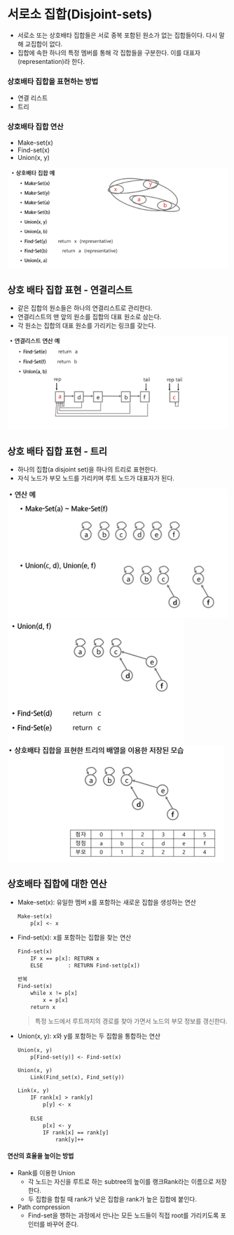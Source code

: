 # 서로소 집합(Disjoint-sets)
- 서로소 또는 상호배타 집합들은 서로 중복 포함된 원소가 없는 집합들이다. 다시 말해 교집합이 없다.
- 집합에 속한 하나의 특정 멤버를 통해 각 집합들을 구분한다. 이를 대표자(representation)라 한다.

### 상호배타 집합을 표현하는 방법
- 연결 리스트
- 트리

### 상호배타 집합 연산
- Make-set(x)
- Find-set(x)
- Union(x, y)

![example](image.png)

## 상호 배타 집합 표현 - 연결리스트
- 같은 집합의 원소들은 하나의 연결리스트로 관리한다.
- 연결리스트의 맨 앞의 원소를 집합의 대표 원소로 삼는다.
- 각 원소는 집합의 대표 원소를 가리키는 링크를 갖는다.

![ex](image-1.png)

## 상호 배타 집합 표현 - 트리
- 하나의 집합(a disjoint set)을 하나의 트리로 표현한다.
- 자식 노드가 부모 노드를 가리키며 루트 노드가 대표자가 된다.

![ex](image-3.png)
![ex](image-4.png)
![tree](image-2.png)

## 상호배타 집합에 대한 연산
- Make-set(x): 유일한 멤버 x를 포함하는 새로운 집합을 생성하는 연산
    ```
    Make-set(x)
        p[x] <- x
    ```

- Find-set(x): x를 포함하는 집합을 찾는 연산
    ```
    Find-set(x)
        IF x == p[x]: RETURN x
        ELSE        : RETURN Find-set(p[x])
    ```
    ```
    반복
    Find-set(x)
        while x != p[x]
            x = p[x]
        return x
    ```
    > 특정 노드에서 루트까지의 경로를 찾아 가면서 노드의 부모 정보를 갱신한다.

- Union(x, y): x와 y를 포함하는 두 집합을 통합하는 연산
    ```
    Union(x, y)
        p[Find-set(y)] <- Find-set(x)
    ```
    ```
    Union(x, y)
        Link(Find_set(x), Find_set(y))
    ```
    ```
    Link(x, y)
        IF rank[x] > rank[y]
            p[y] <- x
        
        ELSE
            p[x] <- y
            IF rank[x] == rank[y]
                rank[y]++
    ```

#### 연산의 효율을 높이는 방법
- Rank를 이용한 Union
  - 각 노드는 자신을 루트로 하는 subtree의 높이를 랭크Rank라는 이름으로 저장한다.
  - 두 집합을 합칠 때 rank가 낮은 집합을 rank가 높은 집합에 붙인다.
- Path compression
  - Find-set을 행하는 과정에서 만나는 모든 노드들이 직접 root를 가리키도록 포인터를 바꾸어 준다.

